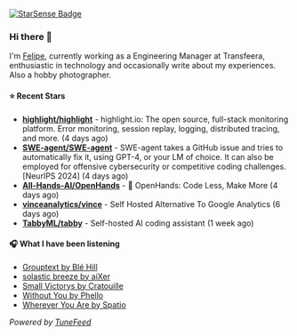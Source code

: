 <a href="https://starsense.app/developer-types" target="_blank"><img src="https://starsense.app/api/badge/?user=valtlfelipe" alt="StarSense Badge"></a>

### Hi there 👋

I'm [Felipe](https://felipevm.com), currently working as a Engineering Manager at Transfeera, enthusiastic in technology and occasionally write about my experiences. Also a hobby photographer.

#### ⭐ Recent Stars
- **[highlight/highlight](https://github.com/highlight/highlight)** - highlight.io: The open source, full-stack monitoring platform. Error monitoring, session replay, logging, distributed tracing, and more. (4 days ago)
- **[SWE-agent/SWE-agent](https://github.com/SWE-agent/SWE-agent)** - SWE-agent takes a GitHub issue and tries to automatically fix it, using GPT-4, or your LM of choice. It can also be employed for offensive cybersecurity or competitive coding challenges. [NeurIPS 2024]  (4 days ago)
- **[All-Hands-AI/OpenHands](https://github.com/All-Hands-AI/OpenHands)** - 🙌 OpenHands: Code Less, Make More (4 days ago)
- **[vinceanalytics/vince](https://github.com/vinceanalytics/vince)** - Self Hosted Alternative To Google Analytics (6 days ago)
- **[TabbyML/tabby](https://github.com/TabbyML/tabby)** - Self-hosted AI coding assistant (1 week ago)

#### 🎧 What I have been listening
- [Grouptext by Blé Hill](https://open.spotify.com/track/3V2n4fDX9MQlx8jSH4tX4F)
- [solastic breeze by aiXer](https://open.spotify.com/track/5gZMmubNmIuHCT3dcFv5nW)
- [Small Victorys by Cratouille](https://open.spotify.com/track/4WIG3yl5UjG4kuNXs5TgjU)
- [Without You by Phello](https://open.spotify.com/track/36Ll2b3ebrSKSSmL7Qq6VJ)
- [Wherever You Are by Spatio](https://open.spotify.com/track/0V9SRP3unE66Wc9POfJitu)

_Powered by [TuneFeed](https://tunefeed.app?ref=github.com)_


